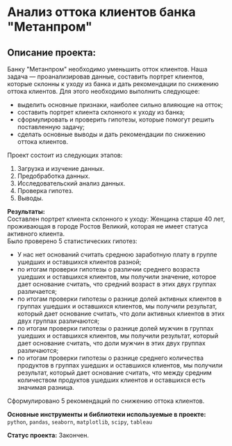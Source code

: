 # Анализ оттока клиентов банка "Метанпром"
## Описание проекта:

Банку "Метанпром" необходимо уменьшить отток клиентов. Наша задача — проанализировав данные, составить портрет клиентов, которые склонны к уходу из банка и дать рекомендации по снижению оттока клиентов. Для этого необходимо выполнить следующee:

* выделить основные признаки, наиболее сильно влияющие на отток;  
* составить портрет клиента склонного к уходу из банка;  
* сформулировать и проверить гипотезы, которые помогут решить поставленную задачу;  
* сделать основные выводы и дать рекомендации по снижению оттока клиентов. 

Проект состоит из следующих этапов:  
1. Загрузка и изучение данных.  
2. Предобработка данных.  
3. Исследовательский анализ данных.  
4. Проверка гипотез.  
5. Выводы.  

**Результаты:**  
Составлен портрет клиента склонного к уходу: Женщина старше 40 лет, проживающая в городе Ростов Великий, которая не имеет статуса активного клиента.   
Было проверено 5 статистических гипотез:  
- У нас нет оснований считать среднюю заработную плату в группе ушедших и оставшихся клиентов разной;  
- по итогам проверки гипотезы о различии среднего возраста ушедших и оставшихся клиентов, мы получили значение, которое дает основание считать, что средний возраст в этих двух группах различается;  
- по итогам проверки гипотезы о разнице долей активных клиентов в группах ушедших и оставшихся клиентов, мы получили результат, который дает основание считать, что доли активных клиентов в этих двух группах различаются;  
- по итогам проверки гипотезы о разнице долей мужчин в группах ушедших и оставшихся клиентов, мы получили результат, который дает основание считать, что доли мужчин в этих двух группах различаются;  
- по итогам проверки гипотезы о разнице среднего количества продуктов в группах ушедших и оставшихся клиентов, мы получили результат, который дает основание считать, что между средним количеством продуктов ушедших клиентов и оставшихся есть значимая разница.  

Сформулировано 5 рекомендаций по снижению оттока клиентов.

**Основные инструменты и библиотеки используемые в проекте:**  
`python`, `pandas`, `seaborn`, `matplotlib`, `scipy`, `tableau` 

**Статус проекта:** Закончен.
